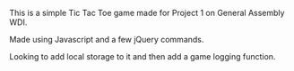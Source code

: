 This is a simple Tic Tac Toe game made for Project 1 on General Assembly WDI.

Made using Javascript and a few jQuery commands.

Looking to add local storage to it and then add a game logging function.